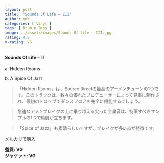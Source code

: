 ```yaml
---
layout: post
title:  "Sounds Of Life – III"
author: mmr
categories: [ Vinyl ]
tags: [ Drum n Bass ]
image: ../assets/images/Sounds Of Life – III.jpg
rating: 4.5
v-rating: VG
---
```


#### Sounds Of Life – III

a. Hidden Rooms

b. A Spice Of Jazz

> 「Hidden Rooms」は、Source Directの最高のアーメンチューンの1つです。このトラックは、数々の優れたプロデューサーによって見事に制作され、最初のドロップでダンスフロアを完全に機能するでしょう。

> 急速なアメンブレイクの上に乗り越える尖った金属音は、特筆すべきサンプルの1つで鳥肌が立ちます。

> 「Spice of Jazz」も素晴らしいですが、ブレイクが多い点が特徴です。

[メルカリで購入](https://jp.mercari.com/item/m91098858840)

<div class="mt-4 mb-4 d-flex align-items-center">
<strong class="mr-1">盤質: VG</strong>
</div>
<div class="mt-4 mb-4 d-flex align-items-center">
<strong class="mr-1">ジャケット: VG</strong>
</div>
